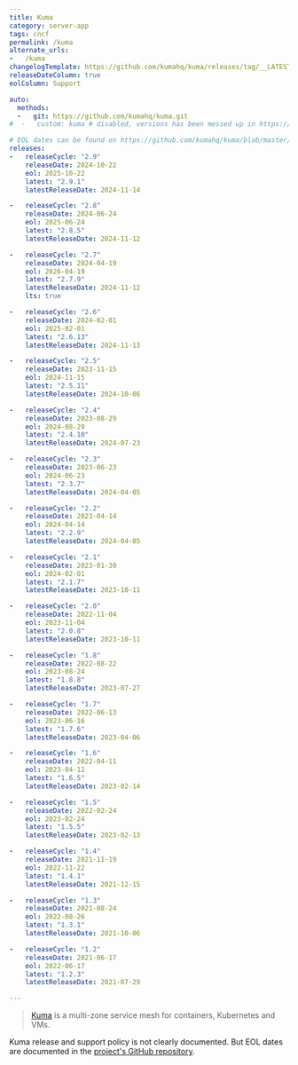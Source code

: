 ```yaml
---
title: Kuma
category: server-app
tags: cncf
permalink: /kuma
alternate_urls:
-   /kuma
changelogTemplate: https://github.com/kumahq/kuma/releases/tag/__LATEST__
releaseDateColumn: true
eolColumn: Support

auto:
  methods:
  -   git: https://github.com/kumahq/kuma.git
#  -   custom: kuma # disabled, versions has been messed up in https://github.com/kumahq/kuma/commit/87e225ecb794f7c0d9d5c0bf9a2ef2c33f7acbd0

# EOL dates can be found on https://github.com/kumahq/kuma/blob/master/versions.yml
releases:
-   releaseCycle: "2.9"
    releaseDate: 2024-10-22
    eol: 2025-10-22
    latest: "2.9.1"
    latestReleaseDate: 2024-11-14

-   releaseCycle: "2.8"
    releaseDate: 2024-06-24
    eol: 2025-06-24
    latest: "2.8.5"
    latestReleaseDate: 2024-11-12

-   releaseCycle: "2.7"
    releaseDate: 2024-04-19
    eol: 2026-04-19
    latest: "2.7.9"
    latestReleaseDate: 2024-11-12
    lts: true

-   releaseCycle: "2.6"
    releaseDate: 2024-02-01
    eol: 2025-02-01
    latest: "2.6.13"
    latestReleaseDate: 2024-11-13

-   releaseCycle: "2.5"
    releaseDate: 2023-11-15
    eol: 2024-11-15
    latest: "2.5.11"
    latestReleaseDate: 2024-10-06

-   releaseCycle: "2.4"
    releaseDate: 2023-08-29
    eol: 2024-08-29
    latest: "2.4.10"
    latestReleaseDate: 2024-07-23

-   releaseCycle: "2.3"
    releaseDate: 2023-06-23
    eol: 2024-06-23
    latest: "2.3.7"
    latestReleaseDate: 2024-04-05

-   releaseCycle: "2.2"
    releaseDate: 2023-04-14
    eol: 2024-04-14
    latest: "2.2.9"
    latestReleaseDate: 2024-04-05

-   releaseCycle: "2.1"
    releaseDate: 2023-01-30
    eol: 2024-02-01
    latest: "2.1.7"
    latestReleaseDate: 2023-10-11

-   releaseCycle: "2.0"
    releaseDate: 2022-11-04
    eol: 2023-11-04
    latest: "2.0.8"
    latestReleaseDate: 2023-10-11

-   releaseCycle: "1.8"
    releaseDate: 2022-08-22
    eol: 2023-08-24
    latest: "1.8.8"
    latestReleaseDate: 2023-07-27

-   releaseCycle: "1.7"
    releaseDate: 2022-06-13
    eol: 2023-06-16
    latest: "1.7.6"
    latestReleaseDate: 2023-04-06

-   releaseCycle: "1.6"
    releaseDate: 2022-04-11
    eol: 2023-04-12
    latest: "1.6.5"
    latestReleaseDate: 2023-02-14

-   releaseCycle: "1.5"
    releaseDate: 2022-02-24
    eol: 2023-02-24
    latest: "1.5.5"
    latestReleaseDate: 2023-02-13

-   releaseCycle: "1.4"
    releaseDate: 2021-11-19
    eol: 2022-11-22
    latest: "1.4.1"
    latestReleaseDate: 2021-12-15

-   releaseCycle: "1.3"
    releaseDate: 2021-08-24
    eol: 2022-08-26
    latest: "1.3.1"
    latestReleaseDate: 2021-10-06

-   releaseCycle: "1.2"
    releaseDate: 2021-06-17
    eol: 2022-06-17
    latest: "1.2.3"
    latestReleaseDate: 2021-07-29

---
```


> [Kuma](https://kuma.io/) is a multi-zone service mesh for containers, Kubernetes and VMs.

Kuma release and support policy is not clearly documented. But EOL dates are documented in the [project's GitHub repository](https://github.com/kumahq/kuma/blob/master/versions.yml).
